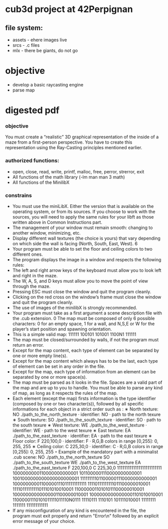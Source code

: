 # cub3d project at 42Perpignan

## file system:
- assets - ehere images live
- srcs - .c files
- mlx - there be giants, do not go

# objective
- develop a basic raycasting engine
- parse map

# digested pdf
### objective
You must create a “realistic” 3D graphical representation of the inside of a maze from a first-person perspective. You have to create this representation using the Ray-Casting principles mentioned earlier.
### authorized functions:
- open, close, read, write, printf, malloc, free, perror, strerror, exit
- All functions of the math library (-lm man man 3 math)
- All functions of the MinilibX
### constrains
- You must use the miniLibX. Either the version that is available on the operating
system, or from its sources. If you choose to work with the sources, you will
need to apply the same rules for your libft as those written above in Common
Instructions part.
- The management of your window must remain smooth: changing to another window, minimizing, etc.
- Display different wall textures (the choice is yours) that vary depending on which
side the wall is facing (North, South, East, West).
6
- Your program must be able to set the floor and ceiling colors to two different ones.
- The program displays the image in a window and respects the following rules:
- The left and right arrow keys of the keyboard must allow you to look left and right in the maze.
- The W, A, S, and D keys must allow you to move the point of view through the maze.
- Pressing ESC must close the window and quit the program cleanly.
- Clicking on the red cross on the window’s frame must close the window and quit the program cleanly.
- The use of images of the minilibX is strongly recommended.
- Your program must take as a first argument a scene description file with the .cub extension.
0 The map must be composed of only 6 possible characters: 0 for an empty space, 1 for a wall, and N,S,E or W for the player’s start position and spawning orientation.
- This is a simple valid map:
111111
100101
101001
1100N1
111111
- The map must be closed/surrounded by walls, if not the program must return an error.
- Except for the map content, each type of element can be separated by one or
more empty line(s).
- Except for the map content which always has to be the last, each type of
element can be set in any order in the file.
- Except for the map, each type of information from an element can be separated
by one or more space(s).
- The map must be parsed as it looks in the file. Spaces are a valid part of the
map and are up to you to handle. You must be able to parse any kind of map,
as long as it respects the rules of the map.
- Each element (except the map) firsts information is the type identifier (composed by one or two character(s)), followed by all specific informations for each
object in a strict order such as :
∗ North texture:
NO ./path_to_the_north_texture
· identifier: NO
· path to the north texure
∗ South texture:
SO ./path_to_the_south_texture
· identifier: SO
· path to the south texure
∗ West texture:
WE ./path_to_the_west_texture
· identifier: WE
· path to the west texure
∗ East texture:
EA ./path_to_the_east_texture
· identifier: EA
· path to the east texure
∗ Floor color:
F 220,100,0
· identifier: F
· R,G,B colors in range [0,255]: 0, 255, 255
∗ Ceiling color:
C 225,30,0
· identifier: C
· R,G,B colors in range [0,255]: 0, 255, 255
◦ Example of the mandatory part with a minimalist .cub scene:
NO ./path_to_the_north_texture
SO ./path_to_the_south_texture
WE ./path_to_the_west_texture
EA ./path_to_the_east_texture
F 220,100,0
C 225,30,0
1111111111111111111111111
1000000000110000000000001
1011000001110000000000001
1001000000000000000000001
111111111011000001110000000000001
100000000011000001110111111111111
11110111111111011100000010001
11110111111111011101010010001
11000000110101011100000010001
10000000000000001100000010001
10000000000000001101010010001
11000001110101011111011110N0111
11110111 1110101 101111010001
11111111 1111111 111111111111
- If any misconfiguration of any kind is encountered in the file, the program
must exit properly and return "Error\n" followed by an explicit error message
of your choice.
